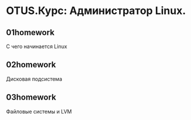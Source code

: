 # OTUS.Курс: Администратор Linux.

## 01homework
С чего начинается Linux  
## 02homework
Дисковая подсистема  
## 03homework
Файловые системы и LVM  
